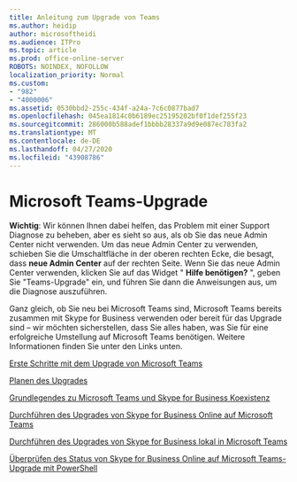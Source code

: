```yaml
---
title: Anleitung zum Upgrade von Teams
ms.author: heidip
author: microsoftheidi
ms.audience: ITPro
ms.topic: article
ms.prod: office-online-server
ROBOTS: NOINDEX, NOFOLLOW
localization_priority: Normal
ms.custom:
- "982"
- "4000006"
ms.assetid: 0530bbd2-255c-434f-a24a-7c6c0877bad7
ms.openlocfilehash: 045ea1814c0b6189ec25195202bf0f1def255f23
ms.sourcegitcommit: 286000b588adef1bbbb28337a9d9e087ec783fa2
ms.translationtype: MT
ms.contentlocale: de-DE
ms.lasthandoff: 04/27/2020
ms.locfileid: "43908786"
---
```

# <a name="microsoft-teams-upgrade"></a>Microsoft Teams-Upgrade

**Wichtig**: Wir können Ihnen dabei helfen, das Problem mit einer Support Diagnose zu beheben, aber es sieht so aus, als ob Sie das neue Admin Center nicht verwenden. Um das neue Admin Center zu verwenden, schieben Sie die Umschaltfläche in der oberen rechten Ecke, die besagt, dass **neue Admin Center** auf der rechten Seite. Wenn Sie das neue Admin Center verwenden, klicken Sie auf das Widget " **Hilfe benötigen?** ", geben Sie "Teams-Upgrade" ein, und führen Sie dann die Anweisungen aus, um die Diagnose auszuführen.

Ganz gleich, ob Sie neu bei Microsoft Teams sind, Microsoft Teams bereits zusammen mit Skype for Business verwenden oder bereit für das Upgrade sind – wir möchten sicherstellen, dass Sie alles haben, was Sie für eine erfolgreiche Umstellung auf Microsoft Teams benötigen. Weitere Informationen finden Sie unter den Links unten.

[Erste Schritte mit dem Upgrade von Microsoft Teams](https://docs.microsoft.com/MicrosoftTeams/upgrade-start-here)

[Planen des Upgrades](https://docs.microsoft.com/MicrosoftTeams/upgrade-plan-journey)

[Grundlegendes zu Microsoft Teams und Skype for Business Koexistenz](https://docs.microsoft.com/MicrosoftTeams/teams-and-skypeforbusiness-coexistence-and-interoperability)

[Durchführen des Upgrades von Skype for Business Online auf Microsoft Teams](https://docs.microsoft.com/MicrosoftTeams/upgrade-to-teams-execute-skypeforbusinessonline)

[Durchführen des Upgrades von Skype for Business lokal in Microsoft Teams](https://docs.microsoft.com/MicrosoftTeams/upgrade-to-teams-execute-skypeforbusinesshybridonprem)
 
[Überprüfen des Status von Skype for Business Online auf Microsoft Teams-Upgrade mit PowerShell](https://docs.microsoft.com/powershell/module/skype/get-csteamsupgradestatus?view=skype-ps)